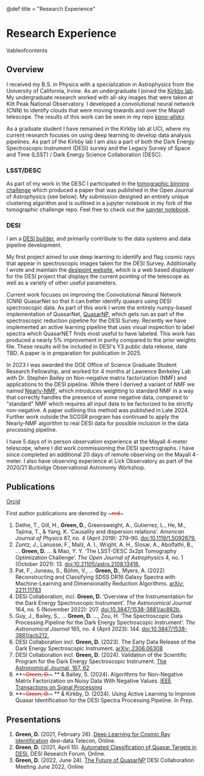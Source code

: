 @def title = "Research Experience"

# Research Experience
\tableofcontents

## Overview
I received my B.S. in Physics with a specialization in Astrophysics from the
University of California, Irvine. As an undergraduate I joined the [Kirkby lab](https://faculty.sites.uci.edu/dkirkby/).
My undergraduate research worked with all-sky images that were taken at Kitt Peak National Observatory.
I developed a convolutional neural network (CNN) to identify clouds that were
moving towards and over the Mayall telescope. The results of this work can be
seen in my repo [kpno-allsky](https://github.com/dylanagreen/kpno-allsky).

As a graduate student I have remained in the Kirkby lab at UCI,
where my current research focuses on using deep learning to develop
data analysis pipelines. As part of the Kirkby lab I am also a part of both
the Dark Energy Spectroscopic Instrument (DESI) survey and the
Legacy Survey of Space and Time (LSST) / Dark Energy Science Collaboration (DESC).

### LSST/DESC
As part of my work in the DESC I participated in the [tomographic binning challenge](https://github.com/LSSTDESC/tomo_challenge)
which produced a paper that was published in the Open Journal of Astrophysics (see below).
My submission designed an entirely unique clustering algorithm and is outlined
in a jupyter notebook in my fork of the tomographic challenge repo.
Feel free to check out
the [jupyter notebook](https://github.com/dylanagreen/tomo_challenge/blob/master/notebooks/binning_as_clustering.ipynb).

### DESI
I am a [DESI builder](https://www.desi.lbl.gov/collaboration/desi-builders/),
and primarily contribute to the data systems and data pipeline development.

My first project aimed to use deep learning to identify and flag cosmic rays
that appear in spectroscopic images taken for the DESI Survey.
Additionally I wrote and maintain the [desipoint website](https://dylanagreen.github.io/desipoint/),
which is a web based displayer for the DESI project that displays the current
pointing of the telescope as well as a variety of other useful parameters.

Current work focuses on improving the Convolutional Neural Network (CNN) QuasarNet
so that it can better identify quasars using DESI spectroscopic data.
As part of this work I wrote the entirely numpy-based implementation of QuasarNet,
[QuasarNP](https://github.com/desihub/QuasarNP), which gets run as part of the
spectroscopic reduction pipeline for the DESI Survey. Recently we have
implemented an active learning pipeline that uses visual inspection to label
spectra which QuasarNET finds most useful to have labeled. This work has
produced a nearly 5% improvement in purity compared to the prior weights file.
These results will be included in DESI's Y3 public data release, date TBD.
A paper is in preparation for publication in 2025.

In 2023 I was awarded the DOE Office of Science Graduate Student Research Fellowship,
and worked for 4 months at Lawrence Berkeley Lab with Dr. Stephen Bailey on
Non-negative matrix factorization (NMF) and applications to the DESI pipeline. While
there I derived a variant of NMF we named [Nearly-NMF](https://doi.org/10.1109/TSP.2024.3474530), which introduces weighting
to standard NMF in a way that correctly handles the presence of *some* negative
data, compared to "standard" NMF which requires all input data to be factorized
to be strictly non-negative. A paper outlining this method was published in
Late 2024. Further work outside the SCGSR program has continued to
apply the Nearly-NMF algorithm to real DESI data for possible inclusion
in the data processing pipeline.

I have 5 days of in person observation experience at the Mayall 4-meter telescope, where I did work commissioning the DESI spectrographs. I have since completed an additional 20 days of remote observing on the Mayall 4-meter. I also have observing experience at Lick Observatory as part of the 2020/21 Burbidge Observational Astronomy Workshop.

## Publications
[Orcid](https://orcid.org/0000-0002-0676-3661)

First author publications are denoted by ~~~<span style="color:red">red</span>~~~
1. Dethe, T., Gill, H., **Green, D.**, Greensweight, A., Gutierrez, L., He, M., Tajima, T., & Yang, K. ‘Causality and dispersion relations’. *American Journal of Physics* 87, no. 4 (April 2019): 279–90. [doi:10.1119/1.5092679.](https://doi.org/10.1119/1.5092679)
2. Zuntz, J., Lanusse, F., Malz, A. I., Wright, A. H., Slosar, A., Abolfathi, B., ... **Green, D.** ... & Mao, Y. Y. ‘The LSST-DESC 3x2pt Tomography Optimization Challenge’. *The Open Journal of Astrophysics* 4, no. 1 (October 2021): 13. [doi:10.21105/astro.2108.13418.](https://doi.org/10.21105/astro.2108.13418)
3. Pat, F., Juneau, S., Böhm, V., ... **Green, D.**, Myers, A. (2022) Reconstructing and Classifying SDSS DR16 Galaxy Spectra with Machine-Learning and Dimensionality Reduction Algorithms. [arXiv: 2211.11783](https://arxiv.org/abs/2211.11783)
4. DESI Collaboration, incl. **Green, D.** ‘Overview of the Instrumentation for the Dark Energy Spectroscopic Instrument’. *The Astronomical Journal* 164, no. 5 (November 2022): 207. [doi:10.3847/1538-3881/ac882b.](https://doi.org/10.3847/1538-3881/ac882b)
5. Guy, J., Bailey, S., ... **Green, D.** ..., Zou, H. ‘The Spectroscopic Data Processing Pipeline for the Dark Energy Spectroscopic Instrument’. *The Astronomical Journal*  165, no. 4 (April 2023): 144. [doi:10.3847/1538-3881/acb212.](https://doi.org/10.3847/1538-3881/acb212)
6. DESI Collaboration incl. **Green, D.** (2023). The Early Data Release of the Dark Energy Spectroscopic Instrument. [arXiv: 2306.06308](https://arxiv.org/abs/2306.06308)
7. DESI Collaboration incl. **Green, D.** (2024). Validation of the Scientific Program for the Dark Energy Spectroscopic Instrument. [The Astronomical Journal, 167, 62](https://dx.doi.org/10.3847/1538-3881/ad0b08)
8. **~~~<span style="color:red">Green, D.</span>~~~ ** & Bailey, S. (2024). Algorithms for Non-Negative Matrix Factorization on Noisy Data With Negative Values. [IEEE Transactions on Signal Processing](https://doi.org/10.1109/TSP.2024.3474530)
9. **~~~<span style="color:red">Green, D.</span>~~~ ** & Kirkby, D. (2024). Using Active Learning to Improve Quasar Identification for the DESI Spectra Processing Pipeline. *In Prep.*


## Presentations
1. **Green, D.** (2021, February 26). [Deep Learning for Cosmic Ray Identification](/assets/presentations/02_26_21_deepCR_spectro.pdf) desi-data Telecon, Online.
2. **Green, D.** (2021, April 15). [Automated Classification of Quasar Targets in DESI.](/assets/presentations/04_15_21_qnp_research_forum.pdf) DESI Research Forum, Online.
3. **Green, D.** (2022, June 24). [The Future of QuasarNP](/assets/presentations/06_24_22_future_of_qnp.pdf) DESI Collaboration Meeting June 2022, Online